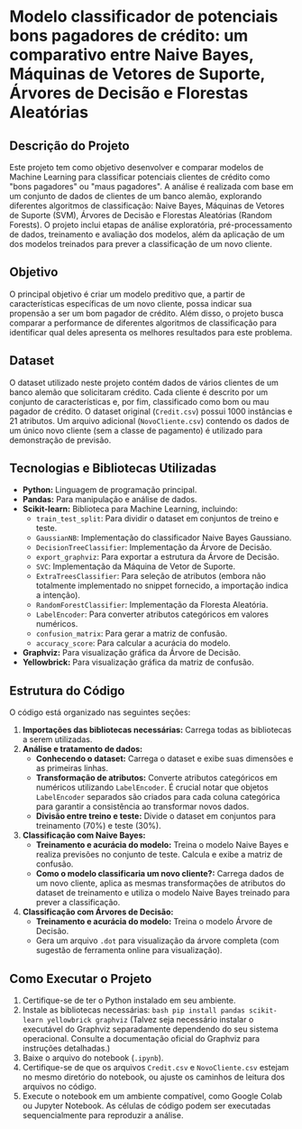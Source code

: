 # Modelo classificador de potenciais bons pagadores de crédito: um comparativo entre Naive Bayes, Máquinas de Vetores de Suporte, Árvores de Decisão e Florestas Aleatórias

## Descrição do Projeto

Este projeto tem como objetivo desenvolver e comparar modelos de Machine Learning para classificar potenciais clientes de crédito como "bons pagadores" ou "maus pagadores". A análise é realizada com base em um conjunto de dados de clientes de um banco alemão, explorando diferentes algoritmos de classificação: Naive Bayes, Máquinas de Vetores de Suporte (SVM), Árvores de Decisão e Florestas Aleatórias (Random Forests). O projeto inclui etapas de análise exploratória, pré-processamento de dados, treinamento e avaliação dos modelos, além da aplicação de um dos modelos treinados para prever a classificação de um novo cliente.

## Objetivo

O principal objetivo é criar um modelo preditivo que, a partir de características específicas de um novo cliente, possa indicar sua propensão a ser um bom pagador de crédito. Além disso, o projeto busca comparar a performance de diferentes algoritmos de classificação para identificar qual deles apresenta os melhores resultados para este problema.

## Dataset

O dataset utilizado neste projeto contém dados de vários clientes de um banco alemão que solicitaram crédito. Cada cliente é descrito por um conjunto de características e, por fim, classificado como bom ou mau pagador de crédito. O dataset original (`Credit.csv`) possui 1000 instâncias e 21 atributos. Um arquivo adicional (`NovoCliente.csv`) contendo os dados de um único novo cliente (sem a classe de pagamento) é utilizado para demonstração de previsão.

## Tecnologias e Bibliotecas Utilizadas

*   **Python:** Linguagem de programação principal.
*   **Pandas:** Para manipulação e análise de dados.
*   **Scikit-learn:** Biblioteca para Machine Learning, incluindo:
    *   `train_test_split`: Para dividir o dataset em conjuntos de treino e teste.
    *   `GaussianNB`: Implementação do classificador Naive Bayes Gaussiano.
    *   `DecisionTreeClassifier`: Implementação da Árvore de Decisão.
    *   `export_graphviz`: Para exportar a estrutura da Árvore de Decisão.
    *   `SVC`: Implementação da Máquina de Vetor de Suporte.
    *   `ExtraTreesClassifier`: Para seleção de atributos (embora não totalmente implementado no snippet fornecido, a importação indica a intenção).
    *   `RandomForestClassifier`: Implementação da Floresta Aleatória.
    *   `LabelEncoder`: Para converter atributos categóricos em valores numéricos.
    *   `confusion_matrix`: Para gerar a matriz de confusão.
    *   `accuracy_score`: Para calcular a acurácia do modelo.
*   **Graphviz:** Para visualização gráfica da Árvore de Decisão.
*   **Yellowbrick:** Para visualização gráfica da matriz de confusão.

## Estrutura do Código

O código está organizado nas seguintes seções:

1.  **Importações das bibliotecas necessárias:** Carrega todas as bibliotecas a serem utilizadas.
2.  **Análise e tratamento de dados:**
    *   **Conhecendo o dataset:** Carrega o dataset e exibe suas dimensões e as primeiras linhas.
    *   **Transformação de atributos:** Converte atributos categóricos em numéricos utilizando `LabelEncoder`. É crucial notar que objetos `LabelEncoder` separados são criados para cada coluna categórica para garantir a consistência ao transformar novos dados.
    *   **Divisão entre treino e teste:** Divide o dataset em conjuntos para treinamento (70%) e teste (30%).
3.  **Classificação com Naive Bayes:**
    *   **Treinamento e acurácia do modelo:** Treina o modelo Naive Bayes e realiza previsões no conjunto de teste. Calcula e exibe a matriz de confusão.
    *   **Como o modelo classificaria um novo cliente?:** Carrega dados de um novo cliente, aplica as mesmas transformações de atributos do dataset de treinamento e utiliza o modelo Naive Bayes treinado para prever a classificação.
4.  **Classificação com Árvores de Decisão:**
    *   **Treinamento e acurácia do modelo:** Treina o modelo Árvore de Decisão.
    *   Gera um arquivo `.dot` para visualização da árvore completa (com sugestão de ferramenta online para visualização).

## Como Executar o Projeto

1.  Certifique-se de ter o Python instalado em seu ambiente.
2.  Instale as bibliotecas necessárias:
   `bash pip install pandas scikit-learn yellowbrick graphviz`
(Talvez seja necessário instalar o executável do Graphviz separadamente dependendo do seu sistema operacional. Consulte a documentação oficial do Graphviz para instruções detalhadas.)
3.  Baixe o arquivo do notebook (`.ipynb`).
4.  Certifique-se de que os arquivos `Credit.csv` e `NovoCliente.csv` estejam no mesmo diretório do notebook, ou ajuste os caminhos de leitura dos arquivos no código.
5.  Execute o notebook em um ambiente compatível, como Google Colab ou Jupyter Notebook. As células de código podem ser executadas sequencialmente para reproduzir a análise.
